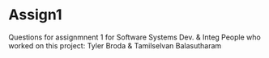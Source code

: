 # Assign1
Questions for assignmnent 1 for Software Systems Dev. & Integ
People who worked on this project: Tyler Broda & Tamilselvan Balasutharam
